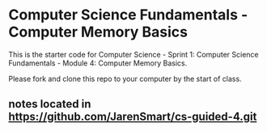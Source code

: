 # Computer Science Fundamentals - Computer Memory Basics

This is the starter code for Computer Science - Sprint 1: Computer Science Fundamentals - Module 4: Computer Memory Basics.

Please fork and clone this repo to your computer by the start of class.

## notes located in https://github.com/JarenSmart/cs-guided-4.git
